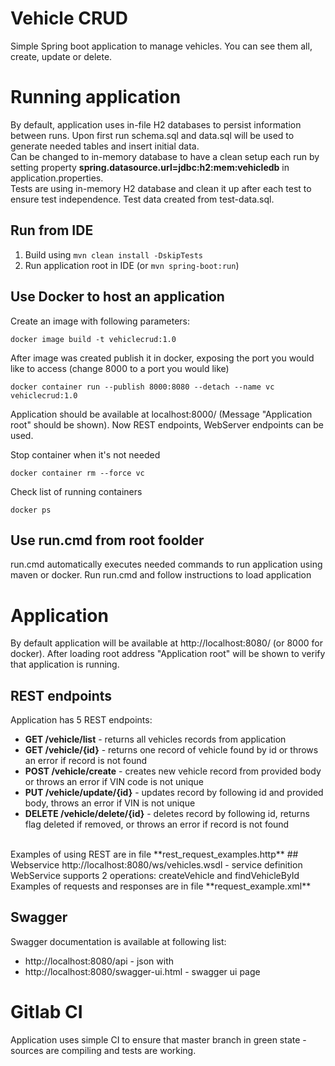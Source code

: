 # Vehicle CRUD
Simple Spring boot application to manage vehicles. You can see them all, create, update or delete.
# Running application
By default, application uses in-file H2 databases to persist information between runs. Upon first run schema.sql and data.sql will be used to generate needed tables and insert initial data.<br>
Can be changed to in-memory database to have a clean setup each run by setting property **spring.datasource.url=jdbc:h2:mem:vehicledb** in application.properties.<br>
Tests are using in-memory H2 database and clean it up after each test to ensure test independence. Test data created from test-data.sql.
## Run from IDE
1.  Build using `mvn clean install -DskipTests`
2.  Run application root in IDE (or `mvn spring-boot:run`)

## Use Docker to host an application

Create an image with following parameters:<br>

```
docker image build -t vehiclecrud:1.0
```
<p>
After image was created publish it in docker, exposing the port you would like to access (change 8000 to a port you would like)<br>

```
docker container run --publish 8000:8080 --detach --name vc vehiclecrud:1.0
```
<p>
Application should be available at localhost:8000/ (Message "Application root" should be shown). Now REST endpoints, WebServer endpoints can be used. 
<p>
Stop container when it's not needed<br>

```
docker container rm --force vc
```
<p>
Check list of running containers<br>

```
docker ps
```

## Use run.cmd from root foolder
run.cmd automatically executes needed commands to run application using maven or docker. Run run.cmd and follow instructions to load application

# Application
By default application will be available at http://localhost:8080/ (or 8000 for docker). 
After loading root address "Application root" will be shown to verify that application is running.

## REST endpoints
Application has 5 REST endpoints:
*  **GET /vehicle/list** - returns all vehicles records from application
*  **GET /vehicle/{id}** - returns one record of vehicle found by id or throws an error if record is not found
*  **POST /vehicle/create** - creates new vehicle record from provided body or throws an error if VIN code is not unique
*  **PUT /vehicle/update/{id}** - updates record by following id and provided body, throws an error if VIN is not unique
*  **DELETE /vehicle/delete/{id}** - deletes record by following id, returns flag deleted if removed, or throws an error if record is not found
<br>
Examples of using REST are in file **rest_request_examples.http**
## Webservice
http://localhost:8080/ws/vehicles.wsdl - service definition<br>
WebService supports 2 operations: createVehicle and findVehicleById<br>
Examples of requests and responses are in file **request_example.xml**

## Swagger
Swagger documentation is available at following list:
* http://localhost:8080/api - json with 
* http://localhost:8080/swagger-ui.html - swagger ui page

# Gitlab CI
Application uses simple CI to ensure that master branch in green state - sources are compiling and tests are working.